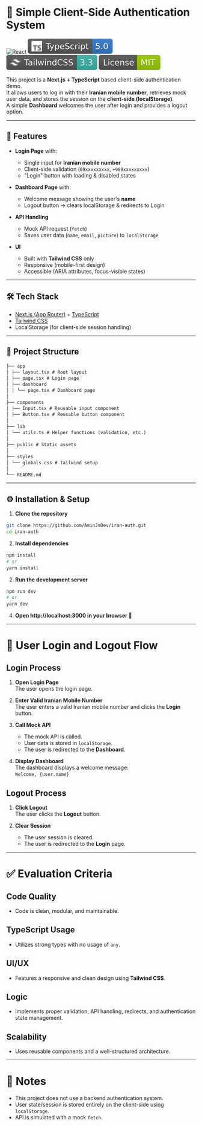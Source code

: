 # 📱 Simple Client-Side Authentication System
![React](https://raw.githubusercontent.com/AminJsDev/iran-auth/main/public/React.svg)
![Typescript](https://raw.githubusercontent.com/AminJsDev/iran-auth/public/assets/Typescript.svg)
![TailwindCSS](https://raw.githubusercontent.com/AminJsDev/iran-auth/public/assets/TailwindCSS.svg)
![License](https://raw.githubusercontent.com/AminJsDev/iran-auth/public/assets/License.svg)

This project is a **Next.js + TypeScript** based client-side authentication demo.  
It allows users to log in with their **Iranian mobile number**, retrieves mock user data, and stores the session on the **client-side (localStorage)**.  
A simple **Dashboard** welcomes the user after login and provides a logout option.

---

## 🚀 Features

- **Login Page** with:
  - Single input for **Iranian mobile number**
  - Client-side validation (`09xxxxxxxxx`, `+989xxxxxxxxx`)
  - "Login" button with loading & disabled states

- **Dashboard Page** with:
  - Welcome message showing the user's **name**
  - Logout button → clears localStorage & redirects to Login

- **API Handling**
  - Mock API request (`fetch`)
  - Saves user data (`name`, `email`, `picture`) to `localStorage`

- **UI**
  - Built with **Tailwind CSS** only
  - Responsive (mobile-first design)
  - Accessible (ARIA attributes, focus-visible states)

---

## 🛠️ Tech Stack

- [Next.js (App Router)](https://nextjs.org/docs/app) + [TypeScript](https://www.typescriptlang.org/)
- [Tailwind CSS](https://tailwindcss.com/)
- LocalStorage (for client-side session handling)

---

## 📂 Project Structure
```
├── app
│ ├── layout.tsx # Root layout
│ ├── page.tsx # Login page
│ ├── dashboard
│ │ └── page.tsx # Dashboard page
│
├── components
│ ├── Input.tsx # Reusable input component
│ ├── Button.tsx # Reusable button component
│
├── lib
│ └── utils.ts # Helper functions (validation, etc.)
│
├── public # Static assets
│
├── styles
│ └── globals.css # Tailwind setup
│
└── README.md
```


---

## ⚙️ Installation & Setup

1. **Clone the repository**

```bash
git clone https://github.com/AminJsDev/iran-auth.git
cd iran-auth
```

2. **Install dependencies** 
```bash
npm install
# or
yarn install
```

2. **Run the development server** 
```bash
npm run dev
# or
yarn dev
```

4. **Open http://localhost:3000 in your browser 🚀**

---

# 🔑 User Login and Logout Flow

## Login Process
1. **Open Login Page**  
   The user opens the login page.

2. **Enter Valid Iranian Mobile Number**  
   The user enters a valid Iranian mobile number and clicks the **Login** button.

3. **Call Mock API**  
   - The mock API is called.
   - User data is stored in `localStorage`.
   - The user is redirected to the **Dashboard**.

4. **Display Dashboard**  
   The dashboard displays a welcome message:  
   `Welcome, {user.name}`

## Logout Process
1. **Click Logout**  
   The user clicks the **Logout** button.

2. **Clear Session**  
   - The user session is cleared.
   - The user is redirected to the **Login** page.

___

# ✅ Evaluation Criteria

## Code Quality
- Code is clean, modular, and maintainable.

## TypeScript Usage
- Utilizes strong types with no usage of `any`.

## UI/UX
- Features a responsive and clean design using **Tailwind CSS**.

## Logic
- Implements proper validation, API handling, redirects, and authentication state management.

## Scalability
- Uses reusable components and a well-structured architecture.

---

# 📌 Notes

- This project does not use a backend authentication system.
- User state/session is stored entirely on the client-side using `localStorage`.
- API is simulated with a mock `fetch`.



